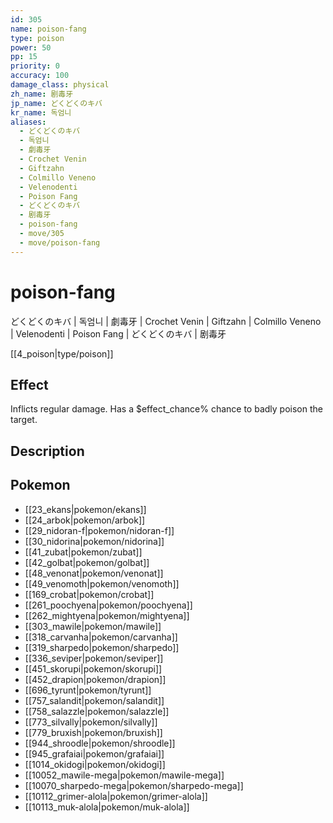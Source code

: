 ```yaml
---
id: 305
name: poison-fang
type: poison
power: 50
pp: 15
priority: 0
accuracy: 100
damage_class: physical
zh_name: 剧毒牙
jp_name: どくどくのキバ
kr_name: 독엄니
aliases:
  - どくどくのキバ
  - 독엄니
  - 劇毒牙
  - Crochet Venin
  - Giftzahn
  - Colmillo Veneno
  - Velenodenti
  - Poison Fang
  - どくどくのキバ
  - 剧毒牙
  - poison-fang
  - move/305
  - move/poison-fang
---
```

# poison-fang
    
どくどくのキバ | 독엄니 | 劇毒牙 | Crochet Venin | Giftzahn | Colmillo Veneno | Velenodenti | Poison Fang | どくどくのキバ | 剧毒牙

[[4_poison|type/poison]]

## Effect

Inflicts regular damage.  Has a $effect_chance% chance to badly poison the target.

## Description



## Pokemon

- [[23_ekans|pokemon/ekans]]
- [[24_arbok|pokemon/arbok]]
- [[29_nidoran-f|pokemon/nidoran-f]]
- [[30_nidorina|pokemon/nidorina]]
- [[41_zubat|pokemon/zubat]]
- [[42_golbat|pokemon/golbat]]
- [[48_venonat|pokemon/venonat]]
- [[49_venomoth|pokemon/venomoth]]
- [[169_crobat|pokemon/crobat]]
- [[261_poochyena|pokemon/poochyena]]
- [[262_mightyena|pokemon/mightyena]]
- [[303_mawile|pokemon/mawile]]
- [[318_carvanha|pokemon/carvanha]]
- [[319_sharpedo|pokemon/sharpedo]]
- [[336_seviper|pokemon/seviper]]
- [[451_skorupi|pokemon/skorupi]]
- [[452_drapion|pokemon/drapion]]
- [[696_tyrunt|pokemon/tyrunt]]
- [[757_salandit|pokemon/salandit]]
- [[758_salazzle|pokemon/salazzle]]
- [[773_silvally|pokemon/silvally]]
- [[779_bruxish|pokemon/bruxish]]
- [[944_shroodle|pokemon/shroodle]]
- [[945_grafaiai|pokemon/grafaiai]]
- [[1014_okidogi|pokemon/okidogi]]
- [[10052_mawile-mega|pokemon/mawile-mega]]
- [[10070_sharpedo-mega|pokemon/sharpedo-mega]]
- [[10112_grimer-alola|pokemon/grimer-alola]]
- [[10113_muk-alola|pokemon/muk-alola]]

